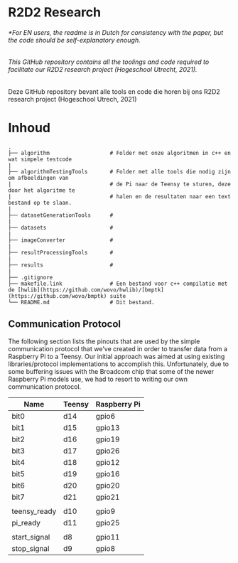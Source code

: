 # R2D2 Research

###### *For EN users, the readme is in Dutch for consistency with the paper, but the code should be self-explanatory enough.

###### This GitHub repository contains all the toolings and code required to facilitate our R2D2 research project (Hogeschool Utrecht, 2021).

Deze GitHub repository bevant alle tools en code die horen bij ons R2D2 research project (Hogeschool Utrech, 2021)

# Inhoud

    .
    ├── algorithm                   # Folder met onze algoritmen in c++ en wat simpele testcode
    |                               
    ├── algorithmTestingTools       # Folder met alle tools die nodig zijn om afbeeldingen van 
    |                               # de Pi naar de Teensy te sturen, deze door het algoritme te 
    |                               # halen en de resultaten naar een text bestand op te slaan.
    |                               
    ├── datasetGenerationTools      # 
    |                               
    ├── datasets                    #
    |                                
    ├── imageConverter              #
    |                                
    ├── resultProcessingTools       #
    |                                
    ├── results                     #
    |                                
    ├── .gitignore                   
    ├── makefile.link               # Een bestand voor c++ compilatie met de [hwlib](https://github.com/wovo/hwlib)/[bmptk](https://github.com/wovo/bmptk) suite
    └── README.md                   # Dit bestand.

## Communication Protocol

The following section lists the pinouts that are used by the simple communication protocol that we've created in order to transfer data from a Raspberry Pi to a Teensy. Our initial approach was aimed at using existing libraries/protocol implementations to accomplish this. Unfortunately, due to some buffering issues with the Broadcom chip that some of the newer Raspberry Pi models use, we had to resort to writing our own communication protocol.

Name | Teensy | Raspberry Pi
-----|--------|-------------
bit0 | d14 | gpio6
bit1 | d15 | gpio13
bit2 | d16 | gpio19
bit3 | d17 | gpio26
bit4 | d18 | gpio12
bit5 | d19 | gpio16
bit6 | d20 | gpio20
bit7 | d21 | gpio21
||
teensy_ready | d10 | gpio9
pi_ready |  d11 | gpio25
||
start_signal | d8 | gpio11
stop_signal | d9 | gpio8
